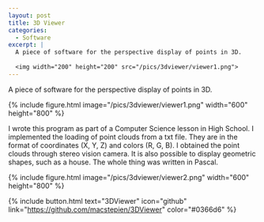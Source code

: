 ```yaml
---
layout: post
title: 3D Viewer
categories:
  - Software
excerpt: |
  A piece of software for the perspective display of points in 3D.
   
  <img width="200" height="200" src="/pics/3dviewer/viewer1.png">
---
```


A piece of software for the perspective display of points in 3D.

{% include figure.html image="/pics/3dviewer/viewer1.png" width="600" height="800" %}

I wrote this program as part of a Computer Science lesson in High School. I implemented the loading of point clouds from a txt file. They are in the format of coordinates (X, Y, Z) and colors (R, G, B). I obtained the point clouds through stereo vision camera. It is also possible to display geometric shapes, such as a house. The whole thing was written in Pascal.

{% include figure.html image="/pics/3dviewer/viewer2.png" width="600" height="800" %}

{% include button.html text="3DViewer" icon="github" link="https://github.com/macstepien/3DViewer" color="#0366d6" %}
